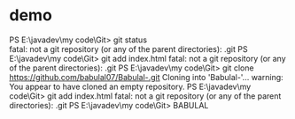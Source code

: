 # demo
PS E:\javadev\my code\Git> git status   
fatal: not a git repository (or any of the parent directories): .git
PS E:\javadev\my code\Git> git add index.html
fatal: not a git repository (or any of the parent directories): .git
PS E:\javadev\my code\Git> git clone https://github.com/babulal07/Babulal-.git
Cloning into 'Babulal-'...
warning: You appear to have cloned an empty repository.
PS E:\javadev\my code\Git> git add index.html
fatal: not a git repository (or any of the parent directories): .git
PS E:\javadev\my code\Git> BABULAL

